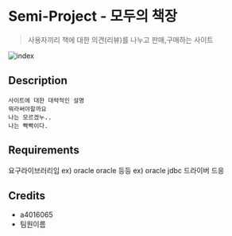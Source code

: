 # Semi-Project - 모두의 책장
>사용자끼리 책에 대한 의견(리뷰)를 나누고 판매,구매하는 사이트

![index](https://user-images.githubusercontent.com/49514454/81631564-17214f00-9443-11ea-8e06-807211ff82e0.png)

## Description
    사이트에 대한 대략적인 설명
    뭐라써야할까요
    나는 모르겠누..
    나는 빡빡이다.

## Requirements
요구라이브러리임
ex) oracle oracle 등등
ex) oracle jdbc 드라이버 드응

## Credits
* a4016065
* 팀원이름




